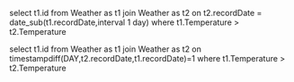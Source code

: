 select t1.id
from Weather as t1 join Weather as t2
on t2.recordDate = date_sub(t1.recordDate,interval 1 day)
where t1.Temperature > t2.Temperature

select t1.id
from Weather as t1 join Weather as t2
on timestampdiff(DAY,t2.recordDate,t1.recordDate)=1
where t1.Temperature > t2.Temperature
